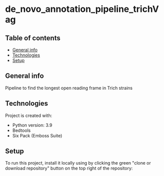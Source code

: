 # de_novo_annotation_pipeline_trichVag
## Table of contents
* [General info](#general-info)
* [Technologies](#technologies)
* [Setup](#setup)

## General info
Pipeline to find the longest open reading frame in Trich strains 

## Technologies
Project is created with:
* Python version: 3.9
* Bedtools
* Six Pack (Emboss Suite)
	
## Setup
To run this project, install it locally using by clicking the green "clone or download repository" button on the top right of the repository:


